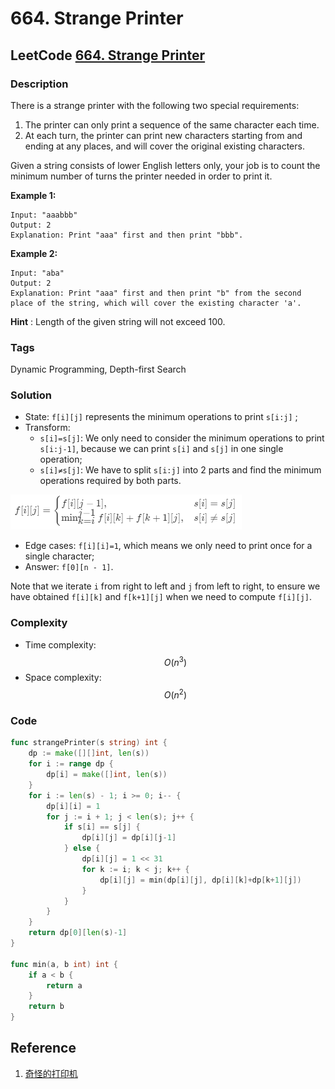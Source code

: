 # 664. Strange Printer

## LeetCode [664. Strange Printer](https://leetcode.com/problems/strange-printer/)

### Description

There is a strange printer with the following two special requirements:

1. The printer can only print a sequence of the same character each time.
2. At each turn, the printer can print new characters starting from and ending at any places, and will cover the original existing characters.

Given a string consists of lower English letters only, your job is to count the minimum number of turns the printer needed in order to print it.

**Example 1:**

```text
Input: "aaabbb"
Output: 2
Explanation: Print "aaa" first and then print "bbb".
```

**Example 2:**

```text
Input: "aba"
Output: 2
Explanation: Print "aaa" first and then print "b" from the second place of the string, which will cover the existing character 'a'.
```

**Hint** : Length of the given string will not exceed 100.

### Tags

Dynamic Programming, Depth-first Search

### Solution

* State: `f[i][j]` represents the minimum operations to print `s[i:j]` ;
* Transform: 
  * `s[i]=s[j]`: We only need to consider the minimum operations to print `s[i:j-1]`, because we can print `s[i]` and `s[j]` in one single operation;
  * `s[i]≠s[j]`: We have to split `s[i:j]` into 2 parts and find the minimum operations required by both parts.

![](../.gitbook/assets/image%20%2835%29.png)

* Edge cases: `f[i][i]=1`, which means we only need to print once for a single character;
* Answer: `f[0][n - 1]`.

Note that we iterate `i` from right to left and `j` from left to right, to ensure we have obtained `f[i][k]` and `f[k+1][j]` when we need to compute `f[i][j]`.

### Complexity

* Time complexity: $$O(n^3)$$
* Space complexity: $$O(n^2)$$

### Code

```go
func strangePrinter(s string) int {
	dp := make([][]int, len(s))
	for i := range dp {
		dp[i] = make([]int, len(s))
	}
	for i := len(s) - 1; i >= 0; i-- {
		dp[i][i] = 1
		for j := i + 1; j < len(s); j++ {
			if s[i] == s[j] {
				dp[i][j] = dp[i][j-1]
			} else {
				dp[i][j] = 1 << 31
				for k := i; k < j; k++ {
					dp[i][j] = min(dp[i][j], dp[i][k]+dp[k+1][j])
				}
			}
		}
	}
	return dp[0][len(s)-1]
}

func min(a, b int) int {
	if a < b {
		return a
	}
	return b
}
```

## Reference

1. [奇怪的打印机](https://leetcode-cn.com/problems/strange-printer/solution/qi-guai-de-da-yin-ji-by-leetcode-solutio-ogbu/)

